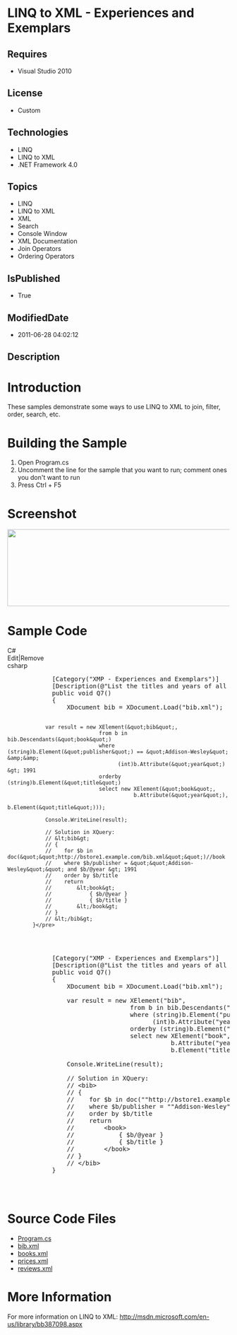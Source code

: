 # LINQ to XML - Experiences and Exemplars
## Requires
* Visual Studio 2010
## License
* Custom
## Technologies
* LINQ
* LINQ to XML
* .NET Framework 4.0
## Topics
* LINQ
* LINQ to XML
* XML
* Search
* Console Window
* XML Documentation
* Join Operators
* Ordering Operators
## IsPublished
* True
## ModifiedDate
* 2011-06-28 04:02:12
## Description

<h1>Introduction</h1>
<p>These samples demonstrate some ways to use LINQ to XML to join, filter, order, search, etc.</p>
<h1><span>Building the Sample</span></h1>
<ol>
<li>Open Program.cs </li><li>Uncomment the line for the sample that you want to run; comment ones you don't want to run
</li><li>Press Ctrl &#43; F5 </li></ol>
<h1>Screenshot</h1>
<p><img src="/site/view/file/24056/1/Screenshot.png" alt="" width="677" height="174"></p>
<h1>Sample Code</h1>
<div class="scriptcode">
<div class="pluginEditHolder" pluginCommand="mceScriptCode">
<div class="title"><span>C#</span></div>
<div class="pluginLinkHolder"><span class="pluginEditHolderLink">Edit</span>|<span class="pluginRemoveHolderLink">Remove</span></div>
<span class="hidden">csharp</span>
<pre class="hidden">            [Category(&quot;XMP - Experiences and Exemplars&quot;)]
            [Description(@&quot;List the titles and years of all books published by Addison-Wesley after 1991, in alphabetic order.&quot;)]
            public void Q7()
            {
                XDocument bib = XDocument.Load(&quot;bib.xml&quot;);

                var result = new XElement(&quot;bib&quot;,
                                 from b in bib.Descendants(&quot;book&quot;)
                                 where (string)b.Element(&quot;publisher&quot;) == &quot;Addison-Wesley&quot; &amp;&amp;
                                       (int)b.Attribute(&quot;year&quot;) &gt; 1991
                                 orderby (string)b.Element(&quot;title&quot;)
                                 select new XElement(&quot;book&quot;,
                                            b.Attribute(&quot;year&quot;),
                                            b.Element(&quot;title&quot;)));

                Console.WriteLine(result);

                // Solution in XQuery:
                // &lt;bib&gt;
                // {
                //    for $b in doc(&quot;&quot;http://bstore1.example.com/bib.xml&quot;&quot;)//book
                //    where $b/publisher = &quot;&quot;Addison-Wesley&quot;&quot; and $b/@year &gt; 1991
                //    order by $b/title
                //    return
                //        &lt;book&gt;
                //            { $b/@year }
                //            { $b/title }
                //        &lt;/book&gt;
                // }
                // &lt;/bib&gt;
            }</pre>
<div class="preview">
<pre id="codePreview" class="csharp">&nbsp;&nbsp;&nbsp;&nbsp;&nbsp;&nbsp;&nbsp;&nbsp;&nbsp;&nbsp;&nbsp;&nbsp;[Category(<span class="cs__string">&quot;XMP&nbsp;-&nbsp;Experiences&nbsp;and&nbsp;Exemplars&quot;</span>)]&nbsp;
&nbsp;&nbsp;&nbsp;&nbsp;&nbsp;&nbsp;&nbsp;&nbsp;&nbsp;&nbsp;&nbsp;&nbsp;[Description(@<span class="cs__string">&quot;List&nbsp;the&nbsp;titles&nbsp;and&nbsp;years&nbsp;of&nbsp;all&nbsp;books&nbsp;published&nbsp;by&nbsp;Addison-Wesley&nbsp;after&nbsp;1991,&nbsp;in&nbsp;alphabetic&nbsp;order.&quot;</span>)]&nbsp;
&nbsp;&nbsp;&nbsp;&nbsp;&nbsp;&nbsp;&nbsp;&nbsp;&nbsp;&nbsp;&nbsp;&nbsp;<span class="cs__keyword">public</span>&nbsp;<span class="cs__keyword">void</span>&nbsp;Q7()&nbsp;
&nbsp;&nbsp;&nbsp;&nbsp;&nbsp;&nbsp;&nbsp;&nbsp;&nbsp;&nbsp;&nbsp;&nbsp;{&nbsp;
&nbsp;&nbsp;&nbsp;&nbsp;&nbsp;&nbsp;&nbsp;&nbsp;&nbsp;&nbsp;&nbsp;&nbsp;&nbsp;&nbsp;&nbsp;&nbsp;XDocument&nbsp;bib&nbsp;=&nbsp;XDocument.Load(<span class="cs__string">&quot;bib.xml&quot;</span>);&nbsp;
&nbsp;
&nbsp;&nbsp;&nbsp;&nbsp;&nbsp;&nbsp;&nbsp;&nbsp;&nbsp;&nbsp;&nbsp;&nbsp;&nbsp;&nbsp;&nbsp;&nbsp;var&nbsp;result&nbsp;=&nbsp;<span class="cs__keyword">new</span>&nbsp;XElement(<span class="cs__string">&quot;bib&quot;</span>,&nbsp;
&nbsp;&nbsp;&nbsp;&nbsp;&nbsp;&nbsp;&nbsp;&nbsp;&nbsp;&nbsp;&nbsp;&nbsp;&nbsp;&nbsp;&nbsp;&nbsp;&nbsp;&nbsp;&nbsp;&nbsp;&nbsp;&nbsp;&nbsp;&nbsp;&nbsp;&nbsp;&nbsp;&nbsp;&nbsp;&nbsp;&nbsp;&nbsp;&nbsp;from&nbsp;b&nbsp;<span class="cs__keyword">in</span>&nbsp;bib.Descendants(<span class="cs__string">&quot;book&quot;</span>)&nbsp;
&nbsp;&nbsp;&nbsp;&nbsp;&nbsp;&nbsp;&nbsp;&nbsp;&nbsp;&nbsp;&nbsp;&nbsp;&nbsp;&nbsp;&nbsp;&nbsp;&nbsp;&nbsp;&nbsp;&nbsp;&nbsp;&nbsp;&nbsp;&nbsp;&nbsp;&nbsp;&nbsp;&nbsp;&nbsp;&nbsp;&nbsp;&nbsp;&nbsp;where&nbsp;(<span class="cs__keyword">string</span>)b.Element(<span class="cs__string">&quot;publisher&quot;</span>)&nbsp;==&nbsp;<span class="cs__string">&quot;Addison-Wesley&quot;</span>&nbsp;&amp;&amp;&nbsp;
&nbsp;&nbsp;&nbsp;&nbsp;&nbsp;&nbsp;&nbsp;&nbsp;&nbsp;&nbsp;&nbsp;&nbsp;&nbsp;&nbsp;&nbsp;&nbsp;&nbsp;&nbsp;&nbsp;&nbsp;&nbsp;&nbsp;&nbsp;&nbsp;&nbsp;&nbsp;&nbsp;&nbsp;&nbsp;&nbsp;&nbsp;&nbsp;&nbsp;&nbsp;&nbsp;&nbsp;&nbsp;&nbsp;&nbsp;(<span class="cs__keyword">int</span>)b.Attribute(<span class="cs__string">&quot;year&quot;</span>)&nbsp;&gt;&nbsp;<span class="cs__number">1991</span>&nbsp;
&nbsp;&nbsp;&nbsp;&nbsp;&nbsp;&nbsp;&nbsp;&nbsp;&nbsp;&nbsp;&nbsp;&nbsp;&nbsp;&nbsp;&nbsp;&nbsp;&nbsp;&nbsp;&nbsp;&nbsp;&nbsp;&nbsp;&nbsp;&nbsp;&nbsp;&nbsp;&nbsp;&nbsp;&nbsp;&nbsp;&nbsp;&nbsp;&nbsp;orderby&nbsp;(<span class="cs__keyword">string</span>)b.Element(<span class="cs__string">&quot;title&quot;</span>)&nbsp;
&nbsp;&nbsp;&nbsp;&nbsp;&nbsp;&nbsp;&nbsp;&nbsp;&nbsp;&nbsp;&nbsp;&nbsp;&nbsp;&nbsp;&nbsp;&nbsp;&nbsp;&nbsp;&nbsp;&nbsp;&nbsp;&nbsp;&nbsp;&nbsp;&nbsp;&nbsp;&nbsp;&nbsp;&nbsp;&nbsp;&nbsp;&nbsp;&nbsp;select&nbsp;<span class="cs__keyword">new</span>&nbsp;XElement(<span class="cs__string">&quot;book&quot;</span>,&nbsp;
&nbsp;&nbsp;&nbsp;&nbsp;&nbsp;&nbsp;&nbsp;&nbsp;&nbsp;&nbsp;&nbsp;&nbsp;&nbsp;&nbsp;&nbsp;&nbsp;&nbsp;&nbsp;&nbsp;&nbsp;&nbsp;&nbsp;&nbsp;&nbsp;&nbsp;&nbsp;&nbsp;&nbsp;&nbsp;&nbsp;&nbsp;&nbsp;&nbsp;&nbsp;&nbsp;&nbsp;&nbsp;&nbsp;&nbsp;&nbsp;&nbsp;&nbsp;&nbsp;&nbsp;b.Attribute(<span class="cs__string">&quot;year&quot;</span>),&nbsp;
&nbsp;&nbsp;&nbsp;&nbsp;&nbsp;&nbsp;&nbsp;&nbsp;&nbsp;&nbsp;&nbsp;&nbsp;&nbsp;&nbsp;&nbsp;&nbsp;&nbsp;&nbsp;&nbsp;&nbsp;&nbsp;&nbsp;&nbsp;&nbsp;&nbsp;&nbsp;&nbsp;&nbsp;&nbsp;&nbsp;&nbsp;&nbsp;&nbsp;&nbsp;&nbsp;&nbsp;&nbsp;&nbsp;&nbsp;&nbsp;&nbsp;&nbsp;&nbsp;&nbsp;b.Element(<span class="cs__string">&quot;title&quot;</span>)));&nbsp;
&nbsp;
&nbsp;&nbsp;&nbsp;&nbsp;&nbsp;&nbsp;&nbsp;&nbsp;&nbsp;&nbsp;&nbsp;&nbsp;&nbsp;&nbsp;&nbsp;&nbsp;Console.WriteLine(result);&nbsp;
&nbsp;
&nbsp;&nbsp;&nbsp;&nbsp;&nbsp;&nbsp;&nbsp;&nbsp;&nbsp;&nbsp;&nbsp;&nbsp;&nbsp;&nbsp;&nbsp;&nbsp;<span class="cs__com">//&nbsp;Solution&nbsp;in&nbsp;XQuery:</span>&nbsp;
&nbsp;&nbsp;&nbsp;&nbsp;&nbsp;&nbsp;&nbsp;&nbsp;&nbsp;&nbsp;&nbsp;&nbsp;&nbsp;&nbsp;&nbsp;&nbsp;<span class="cs__com">//&nbsp;&lt;bib&gt;</span>&nbsp;
&nbsp;&nbsp;&nbsp;&nbsp;&nbsp;&nbsp;&nbsp;&nbsp;&nbsp;&nbsp;&nbsp;&nbsp;&nbsp;&nbsp;&nbsp;&nbsp;<span class="cs__com">//&nbsp;{</span>&nbsp;
&nbsp;&nbsp;&nbsp;&nbsp;&nbsp;&nbsp;&nbsp;&nbsp;&nbsp;&nbsp;&nbsp;&nbsp;&nbsp;&nbsp;&nbsp;&nbsp;<span class="cs__com">//&nbsp;&nbsp;&nbsp;&nbsp;for&nbsp;$b&nbsp;in&nbsp;doc(&quot;&quot;http://bstore1.example.com/bib.xml&quot;&quot;)//book</span>&nbsp;
&nbsp;&nbsp;&nbsp;&nbsp;&nbsp;&nbsp;&nbsp;&nbsp;&nbsp;&nbsp;&nbsp;&nbsp;&nbsp;&nbsp;&nbsp;&nbsp;<span class="cs__com">//&nbsp;&nbsp;&nbsp;&nbsp;where&nbsp;$b/publisher&nbsp;=&nbsp;&quot;&quot;Addison-Wesley&quot;&quot;&nbsp;and&nbsp;$b/@year&nbsp;&gt;&nbsp;1991</span>&nbsp;
&nbsp;&nbsp;&nbsp;&nbsp;&nbsp;&nbsp;&nbsp;&nbsp;&nbsp;&nbsp;&nbsp;&nbsp;&nbsp;&nbsp;&nbsp;&nbsp;<span class="cs__com">//&nbsp;&nbsp;&nbsp;&nbsp;order&nbsp;by&nbsp;$b/title</span>&nbsp;
&nbsp;&nbsp;&nbsp;&nbsp;&nbsp;&nbsp;&nbsp;&nbsp;&nbsp;&nbsp;&nbsp;&nbsp;&nbsp;&nbsp;&nbsp;&nbsp;<span class="cs__com">//&nbsp;&nbsp;&nbsp;&nbsp;return</span>&nbsp;
&nbsp;&nbsp;&nbsp;&nbsp;&nbsp;&nbsp;&nbsp;&nbsp;&nbsp;&nbsp;&nbsp;&nbsp;&nbsp;&nbsp;&nbsp;&nbsp;<span class="cs__com">//&nbsp;&nbsp;&nbsp;&nbsp;&nbsp;&nbsp;&nbsp;&nbsp;&lt;book&gt;</span>&nbsp;
&nbsp;&nbsp;&nbsp;&nbsp;&nbsp;&nbsp;&nbsp;&nbsp;&nbsp;&nbsp;&nbsp;&nbsp;&nbsp;&nbsp;&nbsp;&nbsp;<span class="cs__com">//&nbsp;&nbsp;&nbsp;&nbsp;&nbsp;&nbsp;&nbsp;&nbsp;&nbsp;&nbsp;&nbsp;&nbsp;{&nbsp;$b/@year&nbsp;}</span>&nbsp;
&nbsp;&nbsp;&nbsp;&nbsp;&nbsp;&nbsp;&nbsp;&nbsp;&nbsp;&nbsp;&nbsp;&nbsp;&nbsp;&nbsp;&nbsp;&nbsp;<span class="cs__com">//&nbsp;&nbsp;&nbsp;&nbsp;&nbsp;&nbsp;&nbsp;&nbsp;&nbsp;&nbsp;&nbsp;&nbsp;{&nbsp;$b/title&nbsp;}</span>&nbsp;
&nbsp;&nbsp;&nbsp;&nbsp;&nbsp;&nbsp;&nbsp;&nbsp;&nbsp;&nbsp;&nbsp;&nbsp;&nbsp;&nbsp;&nbsp;&nbsp;<span class="cs__com">//&nbsp;&nbsp;&nbsp;&nbsp;&nbsp;&nbsp;&nbsp;&nbsp;&lt;/book&gt;</span>&nbsp;
&nbsp;&nbsp;&nbsp;&nbsp;&nbsp;&nbsp;&nbsp;&nbsp;&nbsp;&nbsp;&nbsp;&nbsp;&nbsp;&nbsp;&nbsp;&nbsp;<span class="cs__com">//&nbsp;}</span>&nbsp;
&nbsp;&nbsp;&nbsp;&nbsp;&nbsp;&nbsp;&nbsp;&nbsp;&nbsp;&nbsp;&nbsp;&nbsp;&nbsp;&nbsp;&nbsp;&nbsp;<span class="cs__com">//&nbsp;&lt;/bib&gt;</span>&nbsp;
&nbsp;&nbsp;&nbsp;&nbsp;&nbsp;&nbsp;&nbsp;&nbsp;&nbsp;&nbsp;&nbsp;&nbsp;}</pre>
</div>
</div>
</div>
<h1><span>Source Code Files</span></h1>
<ul>
<li><a class="browseFile" href="sourcecode?fileId=24055&pathId=2068974501">Program.cs</a>
</li><li><a class="browseFile" href="sourcecode?fileId=24055&pathId=1942026387">bib.xml</a>
</li><li><a class="browseFile" href="sourcecode?fileId=24055&pathId=318141720">books.xml</a>
</li><li><a class="browseFile" href="sourcecode?fileId=24055&pathId=1481522553">prices.xml</a>
</li><li><a class="browseFile" href="sourcecode?fileId=24055&pathId=482596326">reviews.xml</a>
</li></ul>
<h1>More Information</h1>
<p>For more information on LINQ to XML: <a href="http://msdn.microsoft.com/en-us/library/bb387098.aspx" target="_blank">
http://msdn.microsoft.com/en-us/library/bb387098.aspx</a></p>
